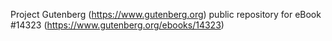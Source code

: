 Project Gutenberg (https://www.gutenberg.org) public repository for eBook #14323 (https://www.gutenberg.org/ebooks/14323)
